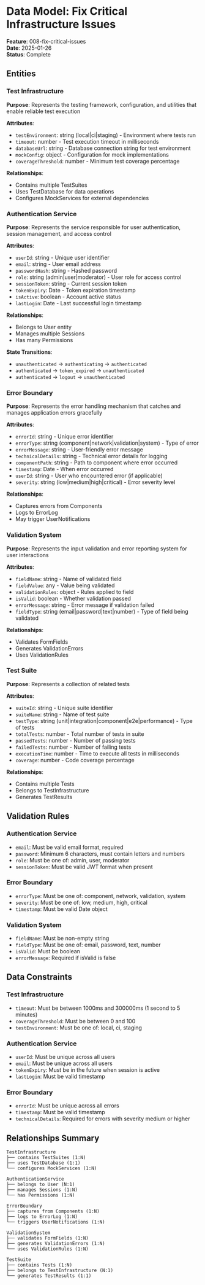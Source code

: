 # Data Model: Fix Critical Infrastructure Issues

**Feature**: 008-fix-critical-issues  
**Date**: 2025-01-26  
**Status**: Complete

## Entities

### Test Infrastructure

**Purpose**: Represents the testing framework, configuration, and utilities that enable reliable test execution

**Attributes**:

- `testEnvironment`: string (local|ci|staging) - Environment where tests run
- `timeout`: number - Test execution timeout in milliseconds
- `databaseUrl`: string - Database connection string for test environment
- `mockConfig`: object - Configuration for mock implementations
- `coverageThreshold`: number - Minimum test coverage percentage

**Relationships**:

- Contains multiple TestSuites
- Uses TestDatabase for data operations
- Configures MockServices for external dependencies

### Authentication Service

**Purpose**: Represents the service responsible for user authentication, session management, and access control

**Attributes**:

- `userId`: string - Unique user identifier
- `email`: string - User email address
- `passwordHash`: string - Hashed password
- `role`: string (admin|user|moderator) - User role for access control
- `sessionToken`: string - Current session token
- `tokenExpiry`: Date - Token expiration timestamp
- `isActive`: boolean - Account active status
- `lastLogin`: Date - Last successful login timestamp

**Relationships**:

- Belongs to User entity
- Manages multiple Sessions
- Has many Permissions

**State Transitions**:

- `unauthenticated` → `authenticating` → `authenticated`
- `authenticated` → `token_expired` → `unauthenticated`
- `authenticated` → `logout` → `unauthenticated`

### Error Boundary

**Purpose**: Represents the error handling mechanism that catches and manages application errors gracefully

**Attributes**:

- `errorId`: string - Unique error identifier
- `errorType`: string (component|network|validation|system) - Type of error
- `errorMessage`: string - User-friendly error message
- `technicalDetails`: string - Technical error details for logging
- `componentPath`: string - Path to component where error occurred
- `timestamp`: Date - When error occurred
- `userId`: string - User who encountered error (if applicable)
- `severity`: string (low|medium|high|critical) - Error severity level

**Relationships**:

- Captures errors from Components
- Logs to ErrorLog
- May trigger UserNotifications

### Validation System

**Purpose**: Represents the input validation and error reporting system for user interactions

**Attributes**:

- `fieldName`: string - Name of validated field
- `fieldValue`: any - Value being validated
- `validationRules`: object - Rules applied to field
- `isValid`: boolean - Whether validation passed
- `errorMessage`: string - Error message if validation failed
- `fieldType`: string (email|password|text|number) - Type of field being validated

**Relationships**:

- Validates FormFields
- Generates ValidationErrors
- Uses ValidationRules

### Test Suite

**Purpose**: Represents a collection of related tests

**Attributes**:

- `suiteId`: string - Unique suite identifier
- `suiteName`: string - Name of test suite
- `testType`: string (unit|integration|component|e2e|performance) - Type of tests
- `totalTests`: number - Total number of tests in suite
- `passedTests`: number - Number of passing tests
- `failedTests`: number - Number of failing tests
- `executionTime`: number - Time to execute all tests in milliseconds
- `coverage`: number - Code coverage percentage

**Relationships**:

- Contains multiple Tests
- Belongs to TestInfrastructure
- Generates TestResults

## Validation Rules

### Authentication Service

- `email`: Must be valid email format, required
- `password`: Minimum 6 characters, must contain letters and numbers
- `role`: Must be one of: admin, user, moderator
- `sessionToken`: Must be valid JWT format when present

### Error Boundary

- `errorType`: Must be one of: component, network, validation, system
- `severity`: Must be one of: low, medium, high, critical
- `timestamp`: Must be valid Date object

### Validation System

- `fieldName`: Must be non-empty string
- `fieldType`: Must be one of: email, password, text, number
- `isValid`: Must be boolean
- `errorMessage`: Required if isValid is false

## Data Constraints

### Test Infrastructure

- `timeout`: Must be between 1000ms and 300000ms (1 second to 5 minutes)
- `coverageThreshold`: Must be between 0 and 100
- `testEnvironment`: Must be one of: local, ci, staging

### Authentication Service

- `userId`: Must be unique across all users
- `email`: Must be unique across all users
- `tokenExpiry`: Must be in the future when session is active
- `lastLogin`: Must be valid timestamp

### Error Boundary

- `errorId`: Must be unique across all errors
- `timestamp`: Must be valid timestamp
- `technicalDetails`: Required for errors with severity medium or higher

## Relationships Summary

```
TestInfrastructure
├── contains TestSuites (1:N)
├── uses TestDatabase (1:1)
└── configures MockServices (1:N)

AuthenticationService
├── belongs to User (N:1)
├── manages Sessions (1:N)
└── has Permissions (1:N)

ErrorBoundary
├── captures from Components (1:N)
├── logs to ErrorLog (1:N)
└── triggers UserNotifications (1:N)

ValidationSystem
├── validates FormFields (1:N)
├── generates ValidationErrors (1:N)
└── uses ValidationRules (1:N)

TestSuite
├── contains Tests (1:N)
├── belongs to TestInfrastructure (N:1)
└── generates TestResults (1:1)
```
